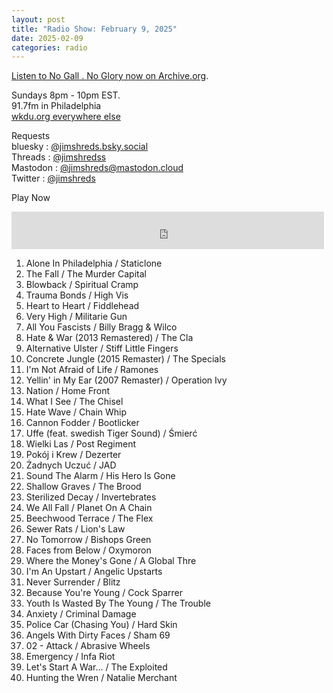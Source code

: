 ```yaml
---
layout: post
title: "Radio Show: February 9, 2025"
date: 2025-02-09
categories: radio
---
```


[Listen to No Gall . No Glory now on Archive.org](https://archive.org/details/2025-02-09-nogallnoglory).

Sundays 8pm - 10pm EST.<br>
91.7fm in Philadelphia<br>
[wkdu.org everywhere else](https://www.wkdu.org)

Requests<br>
bluesky : [@jimshreds.bsky.social](https://bsky.app/profile/jimshreds.bsky.social)<br>
Threads : [@jimshredss](https://www.threads.net/@jimshredss)<br>
Mastodon : [@jimshreds@mastodon.cloud](https://mastodon.cloud/@jimshreds)<br>
Twitter : [@jimshreds](https://twitter.com/jimshreds)<br>



Play Now<br>

<iframe src="https://archive.org/embed/2025-02-09-nogallnoglory" width="500" height="60" frameborder="0" webkitallowfullscreen="true" mozallowfullscreen="true" allowfullscreen></iframe>

1. Alone In Philadelphia / Staticlone
2. The Fall / The Murder Capital
3. Blowback / Spiritual Cramp
4. Trauma Bonds / High Vis
5. Heart to Heart / Fiddlehead
6. Very High / Militarie Gun
7. All You Fascists / Billy Bragg & Wilco
8. Hate & War (2013 Remastered) / The Cla
9. Alternative Ulster / Stiff Little Fingers
10. Concrete Jungle (2015 Remaster) / The Specials
11. I'm Not Afraid of Life / Ramones
12. Yellin' in My Ear (2007 Remaster) / Operation Ivy
13. Nation / Home Front
14. What I See / The Chisel
15. Hate Wave / Chain Whip
16. Cannon Fodder / Bootlicker
17. Uffe (feat. swedish Tiger Sound) / Śmierć
18. Wielki Las / Post Regiment
19. Pokój i Krew / Dezerter
20. Żadnych Uczuć / JAD
21. Sound The Alarm / His Hero Is Gone
22. Shallow Graves / The Brood
23. Sterilized Decay / Invertebrates
24. We All Fall / Planet On A Chain
25. Beechwood Terrace / The Flex
26. Sewer Rats / Lion's Law
27. No Tomorrow / Bishops Green
28. Faces from Below / Oxymoron
29. Where the Money's Gone / A Global Thre
30. I'm An Upstart / Angelic Upstarts
31. Never Surrender / Blitz
32. Because You're Young / Cock Sparrer
33. Youth Is Wasted By The Young / The Trouble
34. Anxiety / Criminal Damage
35. Police Car (Chasing You) / Hard Skin
36. Angels With Dirty Faces / Sham 69
37. 02 - Attack / Abrasive Wheels
38. Emergency / Infa Riot
39. Let's Start A War... / The Exploited
40. Hunting the Wren / Natalie Merchant